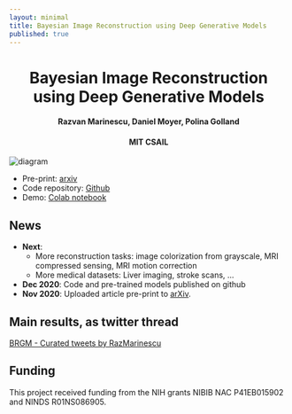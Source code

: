 ```yaml
---
layout: minimal
title: Bayesian Image Reconstruction using Deep Generative Models
published: true
---
```



<center><h1>Bayesian Image Reconstruction using Deep Generative Models</h1></center>
<center><h4>Razvan Marinescu, Daniel Moyer, Polina Golland</h4></center>
<center><h4>MIT CSAIL</h4></center>


![diagram](https://i.imgur.com/Nb0123s.png)

* Pre-print: [arxiv](https://arxiv.org/abs/2012.04567)
* Code repository: [Github](https://github.com/razvanmarinescu/brgm)
* Demo: [Colab notebook](https://colab.research.google.com/drive/1G7_CGPHZVGFWIkHOAke4HFg06-tNHIZ4?usp=sharing)

## News

* **Next**: 
	* More reconstruction tasks: image colorization from grayscale, MRI compressed sensing, MRI motion correction 
	* More medical datasets: Liver imaging, stroke scans, ... 	 
* **Dec 2020**: Code and pre-trained models published on github
* **Nov 2020**: Uploaded article pre-print to [arXiv](https://arxiv.org/abs/2012.04567).


## Main results, as twitter thread

<a class="twitter-timeline" data-width="600" data-height="800" href="https://twitter.com/RazMarinescu/timelines/1346199054053609472?ref_src=twsrc%5Etfw">BRGM - Curated tweets by RazMarinescu</a> <script async src="https://platform.twitter.com/widgets.js" charset="utf-8"></script>

## Funding

This project received funding from the NIH grants NIBIB NAC P41EB015902 and NINDS R01NS086905.

 
